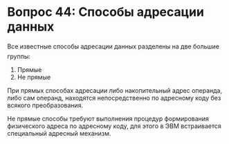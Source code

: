 ﻿# Вопрос 44: Cпособы адресации данных

Все известные способы адресации данных разделены на две большие группы:

1. Прямые
2. Не прямые

При прямых способах адресации либо накопительный адрес операнда, либо сам операнд, находятся непосредственно по адресному коду без всякого преобразования.

Не прямые способы требуют выполнения процедур формирования физического адреса по адресному коду, для этого в ЭВМ встраивается специальный адресный механизм.
